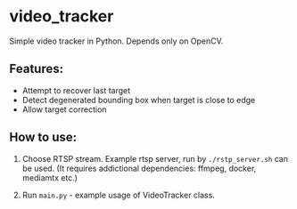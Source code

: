 # video_tracker

Simple video tracker in Python. Depends only on OpenCV.

## Features:
* Attempt to recover last target
* Detect degenerated bounding box when target is close to edge
* Allow target correction

## How to use:

1. Choose RTSP stream. Example rtsp server, run by ```./rstp_server.sh``` can be used. (It requires addictional dependencies: ffmpeg, docker, mediamtx etc.)

2. Run ```main.py``` - example usage of VideoTracker class.